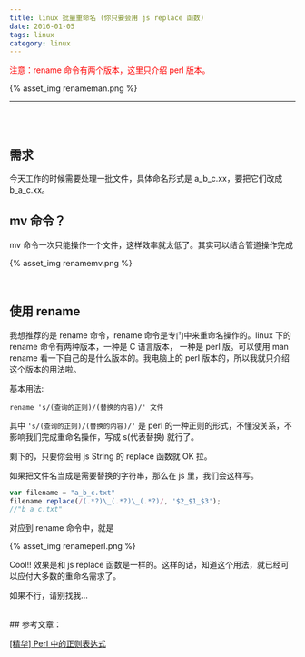 ```yaml
---
title: linux 批量重命名 (你只要会用 js replace 函数)
date: 2016-01-05
tags: linux
category: linux
---
```



<p style="color: red">注意：rename 命令有两个版本，这里只介绍 perl 版本。</p>
{% asset_img renameman.png %}

----

<br>
<br>

## 需求

今天工作的时候需要处理一批文件，具体命名形式是 a_b_c.xx，要把它们改成 b_a_c.xx。

## mv 命令？

mv 命令一次只能操作一个文件，这样效率就太低了。其实可以结合管道操作完成

{% asset_img renamemv.png %}



<br>

## 使用 rename 

我想推荐的是 rename 命令，rename 命令是专门中来重命名操作的。linux 下的 rename 命令有两种版本，一种是 C 语言版本， 一种是 perl 版。可以使用 man rename 看一下自己的是什么版本的。我电脑上的 perl 版本的，所以我就只介绍这个版本的用法啦。

基本用法:
```
rename 's/(查询的正则)/(替换的内容)/' 文件

```

其中 `'s/(查询的正则)/(替换的内容)/'` 是 perl 的一种正则的形式，不懂没关系，不影响我们完成重命名操作，写成 s(代表替换) 就行了。

剩下的，只要你会用 js String 的 replace 函数就 OK 拉。

如果把文件名当成是需要替换的字符串，那么在 js 里，我们会这样写。

```javascript
var filename = "a_b_c.txt"
filename.replace(/(.*?)\_(.*?)\_(.*?)/, '$2_$1_$3');
//"b_a_c.txt"
```

对应到 rename 命令中，就是

{% asset_img renameperl.png %}

Cool!! 效果是和 js replace 函数是一样的。这样的话，知道这个用法，就已经可以应付大多数的重命名需求了。

如果不行，请别找我... 

<br>
## 参考文章：

[[精华] Perl 中的正则表达式](http://bbs.chinaunix.net/forum.php?mod=viewthread&tid=159388)

